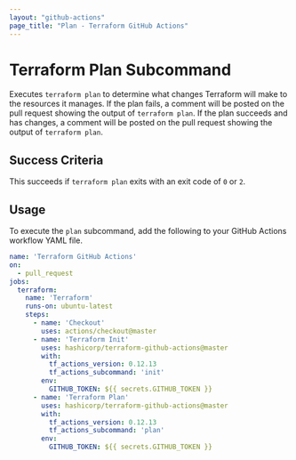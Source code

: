 ```yaml
---
layout: "github-actions"
page_title: "Plan - Terraform GitHub Actions"
---
```


# Terraform Plan Subcommand

Executes `terraform plan` to determine what changes Terraform will make to the resources it manages. If the plan fails, a comment will be posted on the pull request showing the output of `terraform plan`. If the plan succeeds and has changes, a comment will be posted on the pull request showing the output of `terraform plan`.

## Success Criteria

This succeeds if `terraform plan` exits with an exit code of `0` or `2`.

## Usage

To execute the `plan` subcommand, add the following to your GitHub Actions workflow YAML file.

```yaml
name: 'Terraform GitHub Actions'
on:
  - pull_request
jobs:
  terraform:
    name: 'Terraform'
    runs-on: ubuntu-latest
    steps:
      - name: 'Checkout'
        uses: actions/checkout@master
      - name: 'Terraform Init'
        uses: hashicorp/terraform-github-actions@master
        with:
          tf_actions_version: 0.12.13
          tf_actions_subcommand: 'init'
        env:
          GITHUB_TOKEN: ${{ secrets.GITHUB_TOKEN }}
      - name: 'Terraform Plan'
        uses: hashicorp/terraform-github-actions@master
        with:
          tf_actions_version: 0.12.13
          tf_actions_subcommand: 'plan'
        env:
          GITHUB_TOKEN: ${{ secrets.GITHUB_TOKEN }}
```
